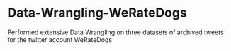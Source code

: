 # Data-Wrangling-WeRateDogs
Performed extensive Data Wrangling on three datasets of archived tweets for the twitter account WeRateDogs
